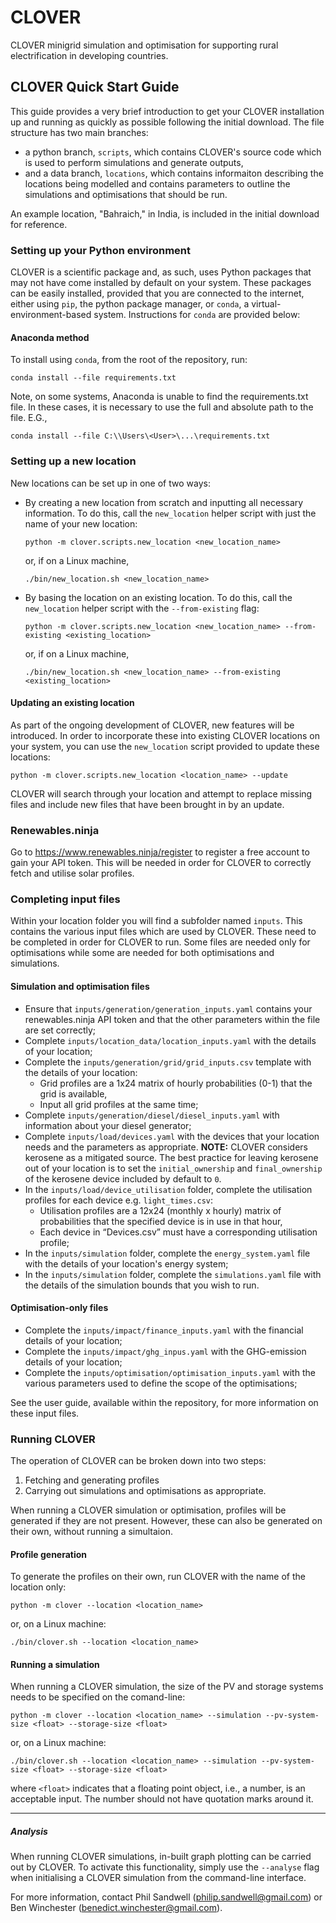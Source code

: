# CLOVER

CLOVER minigrid simulation and optimisation for supporting rural electrification in developing countries.

## CLOVER Quick Start Guide

This guide provides a very brief introduction to get your CLOVER installation up and running as quickly as possible following the initial download. The file structure has two main branches: 
* a python branch, `scripts`, which contains CLOVER's source code which is used to perform simulations and generate outputs,
* and a data branch, `locations`, which contains informaiton describing the locations being modelled and contains parameters to outline the simulations and optimisations that should be run.

An example location, "Bahraich," in India, is included in the initial download for reference.

### Setting up your Python environment

CLOVER is a scientific package and, as such, uses Python packages that may not have come installed by default on your system. These packages can be easily installed, provided that you are connected to the internet, either using `pip`, the python package manager, or `conda`, a virtual-environment-based system. Instructions for `conda` are provided below:

#### Anaconda method

To install using `conda`, from the root of the repository, run:
```
conda install --file requirements.txt
```
Note, on some systems, Anaconda is unable to find the requirements.txt file. In these cases, it is necessary to use the full and absolute path to the file. E.G.,
```
conda install --file C:\\Users\<User>\...\requirements.txt
```

### Setting up a new location

New locations can be set up in one of two ways:
* By creating a new location from scratch and inputting all necessary information. To do this, call the `new_location` helper script with just the name of your new location:
  ```
  python -m clover.scripts.new_location <new_location_name>
  ```
  or, if on a Linux machine,
  ```
  ./bin/new_location.sh <new_location_name>
  ```
* By basing the location on an existing location. To do this, call the `new_location` helper script with the `--from-existing` flag:
  ```
  python -m clover.scripts.new_location <new_location_name> --from-existing <existing_location>
  ```
  or, if on a Linux machine,
  ```
  ./bin/new_location.sh <new_location_name> --from-existing <existing_location>
  ```
  
#### Updating an existing location

As part of the ongoing development of CLOVER, new features will be introduced. In order to incorporate these into existing CLOVER locations on your system, you can use the `new_location` script provided to update these locations:
```
python -m clover.scripts.new_location <location_name> --update
```
CLOVER will search through your location and attempt to replace missing files and include new files that have been brought in by an update.

### Renewables.ninja

Go to https://www.renewables.ninja/register to register a free account to gain your API token. This will be needed in order for CLOVER to correctly fetch and utilise solar profiles.

### Completing input files

Within your location folder you will find a subfolder named `inputs`. This contains the various input files which are used by CLOVER. These need to be completed in order for CLOVER to run. Some files are needed only for optimisations while some are needed for both optimisations and simulations.

#### Simulation and optimisation files

* Ensure that `inputs/generation/generation_inputs.yaml` contains your renewables.ninja API token and that the other parameters within the file are set correctly;
* Complete `inputs/location_data/location_inputs.yaml` with the details of your location;
* Complete the `inputs/generation/grid/grid_inputs.csv` template with the details of your location:
  * Grid profiles are a 1x24 matrix of hourly probabilities (0-1) that the grid is available,
  * Input all grid profiles at the same time;
* Complete `inputs/generation/diesel/diesel_inputs.yaml` with information about your diesel generator;
* Complete `inputs/load/devices.yaml`	with the devices that your location needs and the parameters as appropriate. **NOTE:** CLOVER considers kerosene as a mitigated source. The best practice for leaving kerosene out of your location is to set the `initial_ownership` and `final_ownership` of the kerosene device included by default to `0`.
* In the `inputs/load/device_utilisation` folder, complete the utilisation profiles for each device e.g. `light_times.csv`:
  * Utilisation profiles are a 12x24 (monthly x hourly) matrix of probabilities that the specified device is in use in that hour,
  * Each device in  “Devices.csv” must have a corresponding utilisation profile;
* In the `inputs/simulation` folder, complete the `energy_system.yaml` file with the details of your location's energy system;
* In the `inputs/simulation` folder, complete the `simulations.yaml` file with the details of the simulation bounds that you wish to run.

#### Optimisation-only files

* Complete the `inputs/impact/finance_inputs.yaml` with the financial details of your location;
* Complete the `inputs/impact/ghg_inpus.yaml` with the GHG-emission details of your location;
* Complete the `inputs/optimisation/optimisation_inputs.yaml` with the various parameters used to define the scope of the optimisations;

See the user guide, available within the repository, for more information on these input files.

### Running CLOVER

The operation of CLOVER can be broken down into two steps:
1. Fetching and generating profiles
2. Carrying out simulations and optimisations as appropriate.

When running a CLOVER simulation or optimisation, profiles will be generated if they are not present. However, these can also be generated on their own, without running a simultaion.

#### Profile generation

To generate the profiles on their own, run CLOVER with the name of the location only:
```
python -m clover --location <location_name>
```
or, on a Linux machine:
```
./bin/clover.sh --location <location_name>
```

#### Running a simulation

When running a CLOVER simulation, the size of the PV and storage systems needs to be specified on the comand-line:
```
python -m clover --location <location_name> --simulation --pv-system-size <float> --storage-size <float>
```
or, on a Linux machine:
```
./bin/clover.sh --location <location_name> --simulation --pv-system-size <float> --storage-size <float>
```
where `<float>` indicates that a floating point object, i.e., a number, is an acceptable input. The number should not have quotation marks around it.

***

##### Analysis

When running CLOVER simulations, in-built graph plotting can be carried out by CLOVER. To activate this functionality, simply use the `--analyse` flag when initialising a CLOVER simulation from the command-line interface.

For more information, contact Phil Sandwell (philip.sandwell@gmail.com) or Ben Winchester (benedict.winchester@gmail.com).
